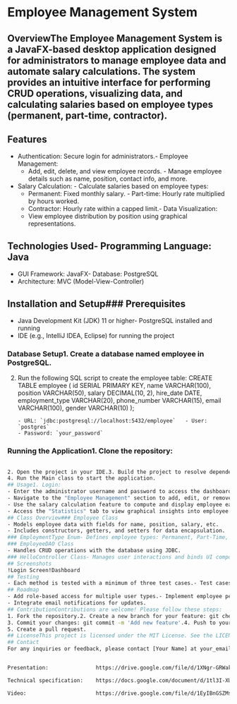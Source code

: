 # Employee Management System
## OverviewThe Employee Management System is a JavaFX-based desktop application designed for administrators to manage employee data and automate salary calculations. The system provides an intuitive interface for performing CRUD operations, visualizing data, and calculating salaries based on employee types (permanent, part-time, contractor).
## Features
- Authentication: Secure login for administrators.- Employee Management:
  - Add, edit, delete, and view employee records.  - Manage employee details such as name, position, contact info, and more.
- Salary Calculation:  - Calculate salaries based on employee types:
    - Permanent: Fixed monthly salary.    - Part-time: Hourly rate multiplied by hours worked.
    - Contractor: Hourly rate within a capped limit.- Data Visualization:
  - View employee distribution by position using graphical representations.
## Technologies Used- Programming Language: Java
- GUI Framework: JavaFX- Database: PostgreSQL
- Architecture: MVC (Model-View-Controller)
## Installation and Setup### Prerequisites
- Java Development Kit (JDK) 11 or higher- PostgreSQL installed and running
- IDE (e.g., IntelliJ IDEA, Eclipse) for running the project
### Database Setup1. Create a database named employee in PostgreSQL.
2. Run the following SQL script to create the employee table:      CREATE TABLE employee (       id SERIAL PRIMARY KEY,
       name VARCHAR(100),       position VARCHAR(50),
       salary DECIMAL(10, 2),       hire_date DATE,
       employment_type VARCHAR(20),
       phone_number VARCHAR(15),       email VARCHAR(100),
       gender VARCHAR(10)   );
   ```3. Update the connection credentials in the application to match your PostgreSQL setup:
   - URL: `jdbc:postgresql://localhost:5432/employee`   - User: `postgres`
   - Password: `your_password`
### Running the Application1. Clone the repository:
   ```bash   git clone https://github.com/yourusername/EmployeeManagementSystem.git
   
2. Open the project in your IDE.3. Build the project to resolve dependencies.
4. Run the Main class to start the application.
## Usage1. Login:
   - Enter the administrator username and password to access the dashboard.2. Manage Employees:
   - Navigate to the "Employee Management" section to add, edit, or remove employee records.3. Calculate Salaries:
   - Use the salary calculation feature to compute and display employee earnings based on their type.4. Visualize Data:
   - Access the "Statistics" tab to view graphical insights into employee distribution.
## Class Overview### Employee Class
- Models employee data with fields for name, position, salary, etc.
- Includes constructors, getters, and setters for data encapsulation.
### EmploymentType Enum- Defines employee types: Permanent, Part-Time, Contractor.
### EmployeeDAO Class
- Handles CRUD operations with the database using JDBC.
### HelloController Class- Manages user interactions and binds UI components to the backend logic.
## Screenshots
!Login Screen!Dashboard
## Testing
- Each method is tested with a minimum of three test cases.- Test cases include boundary conditions, edge cases, and normal scenarios.
## Roadmap
- Add role-based access for multiple user types.- Implement employee performance tracking.
- Integrate email notifications for updates.
## ContributionContributions are welcome! Please follow these steps:
1. Fork the repository.2. Create a new branch for your feature: git checkout -b feature-name.
3. Commit your changes: git commit -m 'Add new feature'.4. Push to your branch: git push origin feature-name.
5. Create a pull request.
## LicenseThis project is licensed under the MIT License. See the LICENSE file for details.
## Contact
For any inquiries or feedback, please contact [Your Name] at your_email@example.com.


Presentation:               https://drive.google.com/file/d/1XNgr-GRWakFi8vemxcetupmaM5Mo03MN/view?usp=sharing      

Technical specification:    https://docs.google.com/document/d/1tl3I-XU3Ce-mcSsweaR0Idb4B1ERwnHk/edit?usp=sharing&ouid=100922547310916559233&rtpof=true&sd=true

Video:                      https://drive.google.com/file/d/1EyIBnGSZMs8DrCs2MlYuamvgLLWla03Y/view?usp=sharing


